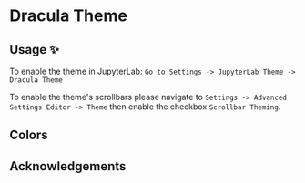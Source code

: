 # Dracula Theme



## Usage ✨

To enable the theme in JupyterLab: `Go to Settings -> JupyterLab Theme -> Dracula Theme`

To enable the theme's scrollbars please navigate to `Settings -> Advanced Settings Editor -> Theme` then enable the checkbox `Scrollbar Theming`.

## Colors

## Acknowledgements

